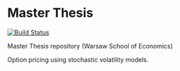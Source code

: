 # Master Thesis
[![Build Status](https://travis-ci.com/JosephConrad/SGH-Master-Thesis.svg?token=D6kom68CNdbpkZ33c9Vd&branch=master)](https://travis-ci.com/JosephConrad/SGH-Master-Thesis)

Master Thesis repository (Warsaw School of Economics)

Option pricing using stochastic volatility models.

